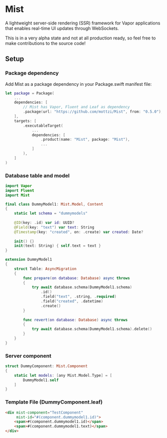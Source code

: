 
# Mist

A lightweight server-side rendering (SSR) framework for Vapor applications that enables real-time UI updates through WebSockets.

This is in a very alpha state and not at all production ready, so feel free to make contributions to the source code!

## Setup

### Package dependency
 
 Add Mist as a package dependency in your Package.swift manifest file:

```swift
let package = Package(
	...
    dependencies: [
        // Mist has Vapor, Fluent and Leaf as dependency
        .package(url: "https://github.com/mottzi/Mist", from: "0.5.0"),
    ],
    targets: [
        .executableTarget(
            ...
            dependencies: [
                .product(name: "Mist", package: "Mist"),
                ...
            ]
        ),
    ]
)
```

### Database table and model

```swift
import Vapor
import Fluent
import Mist

final class DummyModel1: Mist.Model, Content
{
    static let schema = "dummymodels"
    
    @ID(key: .id) var id: UUID?
    @Field(key: "text") var text: String
    @Timestamp(key: "created", on: .create) var created: Date?
    
    init() {}
    init(text: String) { self.text = text }
}

extension DummyModel1
{
    struct Table: AsyncMigration
    {
        func prepare(on database: Database) async throws
        {
            try await database.schema(DummyModel1.schema)
                .id()
                .field("text", .string, .required)
                .field("created", .datetime)
                .create()
        }
        
        func revert(on database: Database) async throws
        {
            try await database.schema(DummyModel1.schema).delete()
        }
    }
}
```

### Server component

```swift
struct DummyComponent: Mist.Component
{
	static let models: [any Mist.Model.Type] = [
		DummyModel1.self
	]
}
```

### Template File (DummyComponent.leaf)

```html
<div mist-component="TestComponent" 
     mist-id="#(component.dummymodel1.id)">
	<span>#(component.dummymodel1.id)</span>
	<span>#(component.dummymodel1.text)</span>
</div>
```
